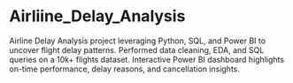 # Airliine_Delay_Analysis
Airline Delay Analysis project leveraging Python, SQL, and Power BI to uncover flight delay patterns. Performed data cleaning, EDA, and SQL queries on a 10k+ flights dataset. Interactive Power BI dashboard highlights on-time performance, delay reasons, and cancellation insights.
